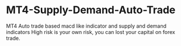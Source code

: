 # MT4-Supply-Demand-Auto-Trade
MT4 Auto trade based macd like indicator and supply and demand indicators
High risk is your own risk, you can lost your capital on forex trade.
